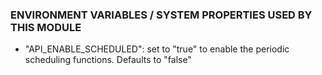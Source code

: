 
### ENVIRONMENT VARIABLES / SYSTEM PROPERTIES USED BY THIS MODULE

- "API_ENABLE_SCHEDULED": set to "true" to enable the periodic scheduling functions. Defaults to "false"
